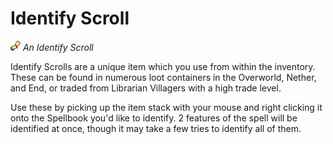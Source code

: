 # Identify Scroll

![Identify Scroll Icon](../../common/src/main/resources/assets/scriptor/textures/item/identify_scroll.png)
*An Identify Scroll*

Identify Scrolls are a unique item which you use from within the inventory.
These can be found in numerous loot containers in the Overworld, Nether, and
End, or traded from Librarian Villagers with a high trade level.

Use these by picking up the item stack with your mouse and right clicking it
onto the Spellbook you'd like to identify. 
2 features of the spell will be identified at once, though it may take 
a few tries to identify all of them.